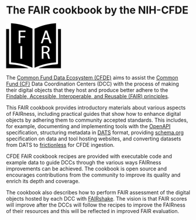 # The FAIR cookbook by the NIH-CFDE

<div>
<img src="./images/logo/logo.png" width="150"/>
</div>

The [Common Fund Data Ecosystem (CFDE)](https://nih-cfde.org) aims to assist the [Common Fund (CF)](https://commonfund.nih.gov/) Data Coordination Centers (DCC) with the process of making their digital objects that they host and produce better adhere to the [Findable, Accessible, Interoperable, and Reusable (FAIR) principles](https://www.nature.com/articles/sdata201618).

This FAIR cookbook provides introductory materials about various aspects of FAIRness, including practical guides that show how to enhance digital objects by adhering them to community accepted standards. This includes, for example, documenting and implementing tools with the [OpenAPI](https://swagger.io/docs/specification/about/) specification, structuring metadata in [DATS](https://www.nature.com/articles/sdata201759) format, providing [schema.org](https://schema.org/) specification on data and tool hosting websites, and converting datasets from DATS to [frictionless](https://frictionlessdata.io/specs/table-schema/) for CFDE ingestion.

CFDE FAIR cookbook recipes are provided with executable code and example data to guide DCCs through the various ways FAIRness improvements can be achieved. The cookbook is open source and encourages contributions from the community to improve its quality and enrich its depth and coverage.  

The cookbook also describes how to perform FAIR assessment of the digital objects hosted by each DCC with [FAIRshake](https://fairshake.cloud/). The vision is that FAIR scores will improve after the DCCs will follow the recipes to improve the FAIRness of their resources and this will be reflected in improved FAIR evaluation. 


